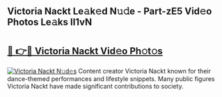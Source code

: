 ## Victoria Nackt Le𝚊k𝚎d N𝚞𝚍e - Part-zE5 Vid𝚎o Photos Le𝚊ks II1vN

# <h2><a href="http://fb6m02.evod.top/?m=Victoria+Nackt">🔗 👉🔴 Victoria Nackt Vid𝚎o Ph𝚘t𝚘s</a></h2>

[![Victoria Nackt N𝚞d𝚎s](https://i.imgur.com/8V9OHl7.gif)](http://fb6m02.evod.top/?m=Victoria+Nackt)
Content creator Victoria Nackt known for their dance-themed performances and lifestyle snippets. Many public figures Victoria Nackt have made significant contributions to society. 
